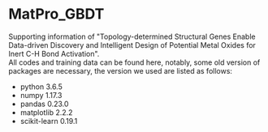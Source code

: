 # MatPro_GBDT
Supporting information of "Topology-determined Structural Genes Enable Data-driven Discovery and Intelligent Design of Potential Metal Oxides for Inert C-H Bond Activation".   
All codes and training data can be found here, notably, some old version of packages are necessary, the version we used are listed as follows:

- python 3.6.5   
- numpy 1.17.3  
- pandas 0.23.0  
- matplotlib 2.2.2   
- scikit-learn 0.19.1   

